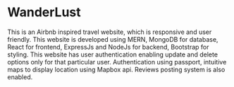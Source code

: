 # WanderLust
This is an Airbnb inspired travel website, which is responsive and user friendly.
This website is developed using MERN, MongoDB for database, React for frontend, ExpressJs and NodeJs for backend, Bootstrap for styling.
This website has user authentication enabling update and delete options only for that particular user.
Authentication using passport, intuitive maps to display location using Mapbox api.
Reviews posting system is also enabled.
